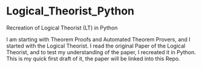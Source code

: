# Logical_Theorist_Python
Recreation of Logical Theorist (LT) in Python

I am starting with Theorem Proofs and Automated Theorem Provers, and I started with the Logical Theorist.
I read the original Paper of the Logical Theorist, and to test my understanding of the paper, I recreated it in Python. 
This is my quick first draft of it, the paper will be linked into this Repo.

